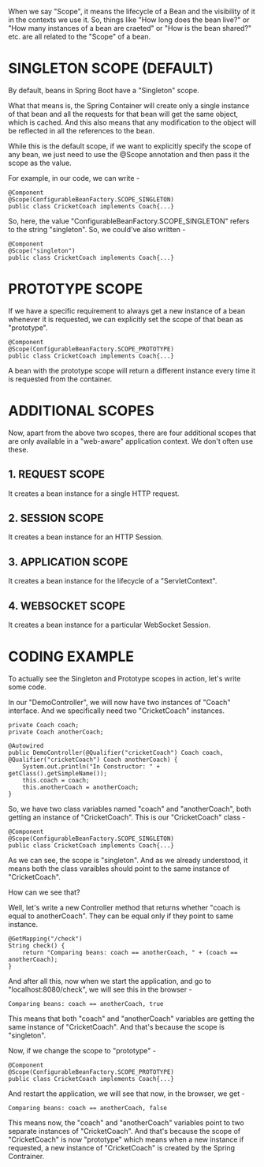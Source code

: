 When we say "Scope", it means the lifecycle of a Bean and the visibility of it in the contexts we use it. So, things like "How long does the bean live?" or "How many instances of a bean are craeted" or "How is the bean shared?" etc. are all related to the "Scope" of a bean.

# SINGLETON SCOPE (DEFAULT)

By default, beans in Spring Boot have a "Singleton" scope. 

What that means is, the Spring Container will create only a single instance of that bean and all the requests for that bean will get the same object, which is cached. And this also means that any modification to the object will be reflected in all the references to the bean.

While this is the default scope, if we want to explicitly specify the scope of any bean, we just need to use the @Scope annotation and then pass it the scope as the value.

For example, in our code, we can write -

    @Component
    @Scope(ConfigurableBeanFactory.SCOPE_SINGLETON)
    public class CricketCoach implements Coach{...}

So, here, the value "ConfigurableBeanFactory.SCOPE_SINGLETON" refers to the string "singleton". So, we could've also written - 

    @Component
    @Scope("singleton")
    public class CricketCoach implements Coach{...}

# PROTOTYPE SCOPE

If we have a specific requirement to always get a new instance of a bean whenever it is requested, we can explicitly set the scope of that bean as "prototype".

    @Component
    @Scope(ConfigurableBeanFactory.SCOPE_PROTOTYPE)
    public class CricketCoach implements Coach{...}

A bean with the prototype scope will return a different instance every time it is requested from the container. 

# ADDITIONAL SCOPES

Now, apart from the above two scopes, there are four additional scopes that are only available in a "web-aware" application context. We don't often use these.

## 1. REQUEST SCOPE

It creates a bean instance for a single HTTP request.

## 2. SESSION SCOPE

It creates a bean instance for an HTTP Session.

## 3. APPLICATION SCOPE

It creates a bean instance for the lifecycle of a "ServletContext".

## 4. WEBSOCKET SCOPE

It creates a bean instance for a particular WebSocket Session.

# CODING EXAMPLE

To actually see the Singleton and Prototype scopes in action, let's write some code.

In our "DemoController", we will now have two instances of "Coach" interface. And we specifically need two "CricketCoach" instances.

    private Coach coach;
    private Coach anotherCoach;

    @Autowired
    public DemoController(@Qualifier("cricketCoach") Coach coach, @Qualifier("cricketCoach") Coach anotherCoach) {
        System.out.println("In Constructor: " + getClass().getSimpleName());
        this.coach = coach;
        this.anotherCoach = anotherCoach;
    }

So, we have two class variables named "coach" and "anotherCoach", both getting an instance of "CricketCoach". This is our "CricketCoach" class - 

    @Component
    @Scope(ConfigurableBeanFactory.SCOPE_SINGLETON)
    public class CricketCoach implements Coach{...}

As we can see, the scope is "singleton". And as we already understood, it means both the class varaibles should point to the same instance of "CricketCoach".

How can we see that?

Well, let's write a new Controller method that returns whether "coach is equal to anotherCoach". They can be equal only if they point to same instance.

    @GetMapping("/check")
    String check() {
        return "Comparing beans: coach == anotherCoach, " + (coach == anotherCoach);
    }

And after all this, now when we start the application, and go to "localhost:8080/check", we will see this in the browser - 

    Comparing beans: coach == anotherCoach, true

This means that both "coach" and "anotherCoach" variables are getting the same instance of "CricketCoach". And that's because the scope is "singleton".

Now, if we change the scope to "prototype" -

    @Component
    @Scope(ConfigurableBeanFactory.SCOPE_PROTOTYPE)
    public class CricketCoach implements Coach{...}

And restart the application, we will see that now, in the browser, we get -

    Comparing beans: coach == anotherCoach, false

This means now, the "coach" and "anotherCoach" variables point to two separate instances of "CricketCoach". And that's because the scope of "CricketCoach" is now "prototype" which means when a new instance if requested, a new instance of "CricketCoach" is created by the Spring Contrainer.


